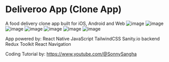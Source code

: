 # Deliveroo App (Clone App)

A food delivery clone app built for iOS, Android and Web
![image](https://user-images.githubusercontent.com/40747156/224354111-3270f533-5686-4ce6-8af7-0c06121bfb66.png)
![image](https://user-images.githubusercontent.com/40747156/224354510-de43fc8a-7f12-4164-b3bf-111739e54512.png)
![image](https://user-images.githubusercontent.com/40747156/224354195-b47a845f-29c1-4c3d-8b14-c91efd09bee4.png)
![image](https://user-images.githubusercontent.com/40747156/224354629-1c0369a7-fff6-492c-b9a8-e1dc7cde77e2.png)
![image](https://user-images.githubusercontent.com/40747156/224354726-ec575560-6624-4ef7-8697-fdf4f706af59.png)
![image](https://user-images.githubusercontent.com/40747156/224354889-f158ae78-c273-45d8-854b-7b68191aac38.png)
![image](https://user-images.githubusercontent.com/40747156/224355000-f4208e5f-5e1c-4d7a-8652-b5112363bd53.png)



App powered by:
React Native
JavaScript
TailwindCSS
Sanity.io backend
Redux Toolkit
React Navigation



Coding Tutorial by: https://www.youtube.com/@SonnySangha
